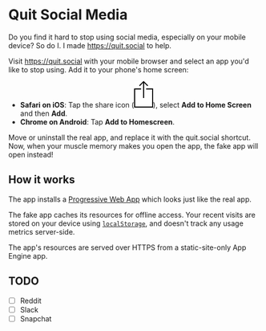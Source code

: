 # Quit Social Media

Do you find it hard to stop using social media, especially on your
mobile device? So do I. I made https://quit.social to help.

Visit https://quit.social with your mobile browser and select an
app you'd like to stop using. Add it to your phone's home screen:

* **Safari on iOS**: Tap the share icon (![iOS share icon](./ios-share.png)),
  select **Add to Home Screen** and then **Add**.
* **Chrome on Android**: Tap **Add to Homescreen**.

Move or uninstall the real app, and replace it with the quit.social shortcut.
Now, when your muscle memory makes you open the app, the fake app will open
instead!

## How it works

The app installs a [Progressive Web
App](https://developers.google.com/web/progressive-web-apps/) which looks just
like the real app.

The fake app caches its resources for offline access. Your recent visits are
stored on your device using
[`localStorage`](https://developer.mozilla.org/en-US/docs/Web/API/Web_Storage_API/Local_storage),
and doesn't track any usage metrics server-side.

The app's resources are served over HTTPS from a static-site-only App Engine
app.

## TODO

-   [ ] Reddit
-   [ ] Slack
-   [ ] Snapchat
